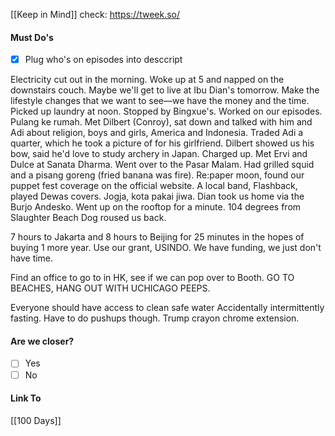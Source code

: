 [[Keep in Mind]]
check: https://tweek.so/
#### Must Do's
- [x] Plug who's on episodes into desccript

Electricity cut out in the morning. Woke up at 5 and napped on the downstairs couch. Maybe we'll get to live at Ibu Dian's tomorrow. Make the lifestyle changes that we want to see—we have the money and the time. Picked up laundry at noon. Stopped by Bingxue's. Worked on our episodes. Pulang ke rumah. Met Dilbert (Conroy), sat down and talked with him and Adi about religion, boys and girls, America and Indonesia. Traded Adi a quarter, which he took a picture of for his girlfriend. Dilbert showed us his bow, said he'd love to study archery in Japan. Charged up. Met Ervi and Dulce at Sanata Dharma. Went over to the Pasar Malam. Had grilled squid and a pisang goreng (fried banana was fire). Re:paper moon, found our puppet fest coverage on the official website. A local band, Flashback, played Dewas covers. Jogja, kota pakai jiwa. Dian took us home via the Burjo Andesko. Went up on the rooftop for a minute. 104 degrees from Slaughter Beach Dog roused us back.

7 hours to Jakarta and 8 hours to Beijing for 25 minutes in the hopes of buying 1 more year. 
Use our grant, USINDO.
We have funding, we just don't have time.

Find an office to go to in HK, see if we can pop over to Booth. 
GO TO BEACHES, HANG OUT WITH UCHICAGO PEEPS.

Everyone should have access to clean safe water
Accidentally intermittently fasting.
Have to do pushups though.
Trump crayon chrome extension.
#### Are we closer?
- [ ] Yes
- [ ] No
#### Link To
[[100 Days]]